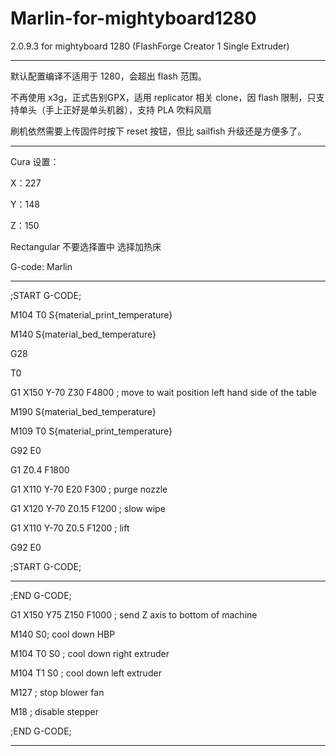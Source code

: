 # Marlin-for-mightyboard1280
2.0.9.3 for mightyboard 1280 (FlashForge Creator 1 Single Extruder)

---

默认配置编译不适用于 1280，会超出 flash 范围。

不再使用 x3g，正式告别GPX，适用 replicator 相关 clone，因 flash 限制，只支持单头（手上正好是单头机器），支持 PLA 吹料风扇

刷机依然需要上传固件时按下 reset 按钮，但比 sailfish 升级还是方便多了。

---

Cura 设置：

X：227

Y：148

Z：150

Rectangular
不要选择置中
选择加热床

G-code: Marlin

---

;START G-CODE;

M104 T0 S{material_print_temperature}

M140 S{material_bed_temperature}

G28

T0

G1 X150 Y-70 Z30 F4800 ; move to wait position left hand side of the table

M190 S{material_bed_temperature}

M109 T0 S{material_print_temperature}

G92 E0

G1 Z0.4 F1800

G1 X110 Y-70 E20 F300 ; purge nozzle

G1 X120 Y-70 Z0.15 F1200 ; slow wipe

G1 X110 Y-70 Z0.5 F1200 ; lift

G92 E0

;START G-CODE;

---

;END G-CODE;

G1 X150 Y75 Z150 F1000 ; send Z axis to bottom of machine

M140 S0; cool down HBP

M104 T0 S0 ; cool down right extruder

M104 T1 S0 ; cool down left extruder

M127 ; stop blower fan

M18 ; disable stepper

;END G-CODE;

---
